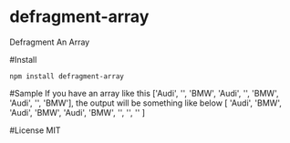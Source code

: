 # defragment-array
Defragment An Array

#Install
```
npm install defragment-array
```

#Sample
If you have an array like this ['Audi', '', 'BMW', 'Audi', '', 'BMW', 'Audi', '', 'BMW'], the output will be something like below
[ 'Audi', 'BMW', 'Audi', 'BMW', 'Audi', 'BMW', '', '', '' ]

#License
MIT